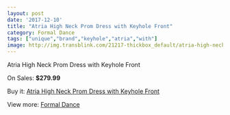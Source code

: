 ```yaml
---
layout: post
date: '2017-12-10'
title: "Atria High Neck Prom Dress with Keyhole Front"
category: Formal Dance
tags: ["unique","brand","keyhole","atria","with"]
image: http://img.transblink.com/21217-thickbox_default/atria-high-neck-prom-dress-with-keyhole-front.jpg
---
```

Atria High Neck Prom Dress with Keyhole Front

On Sales: **$279.99**
<a href="https://www.transblink.com/en/formal-dance/6727-atria-high-neck-prom-dress-with-keyhole-front.html"><amp-img layout="responsive" width="600" height="600" src="//img.transblink.com/21217-thickbox_default/atria-high-neck-prom-dress-with-keyhole-front.jpg" alt="Atria High Neck Prom Dress with Keyhole Front 0" /></a>
<a href="https://www.transblink.com/en/formal-dance/6727-atria-high-neck-prom-dress-with-keyhole-front.html"><amp-img layout="responsive" width="600" height="600" src="//img.transblink.com/21219-thickbox_default/atria-high-neck-prom-dress-with-keyhole-front.jpg" alt="Atria High Neck Prom Dress with Keyhole Front 1" /></a>
<a href="https://www.transblink.com/en/formal-dance/6727-atria-high-neck-prom-dress-with-keyhole-front.html"><amp-img layout="responsive" width="600" height="600" src="//img.transblink.com/21218-thickbox_default/atria-high-neck-prom-dress-with-keyhole-front.jpg" alt="Atria High Neck Prom Dress with Keyhole Front 2" /></a>

Buy it: [Atria High Neck Prom Dress with Keyhole Front](https://www.transblink.com/en/formal-dance/6727-atria-high-neck-prom-dress-with-keyhole-front.html "Atria High Neck Prom Dress with Keyhole Front")

View more: [Formal Dance](https://www.transblink.com/en/6-formal-dance "Formal Dance")